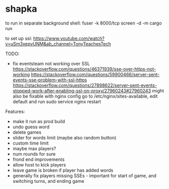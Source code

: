 # shapka
to run in separate background shell:
fuser -k 8000/tcp
screen -d -m cargo run

to set up ssl:
https://www.youtube.com/watch?v=uSm3xepvUNM&ab_channel=TonyTeachesTech

TODO:
- fix eventsteam not working over SSL
https://stackoverflow.com/questions/46371939/sse-over-https-not-working
https://stackoverflow.com/questions/59900466/server-sent-events-sse-problem-with-ssl-https
https://stackoverflow.com/questions/27898622/server-sent-events-stopped-work-after-enabling-ssl-on-proxy/27960243#27960243
might also be fixable with nginx config
go to /etc/nginx/sites-available, edit default and run sudo service nginx restart

Features:
- make it run as prod build
- undo guess word
- delete games
- slider for words limit (maybe also random button)
- custom time limit
- maybe max players?
- num rounds for sure
- frond end improvements
- allow host to kick players
- leave game is broken if player has added words
- generally fix players missing SSEs - important for start of game, and switching turns, and ending game